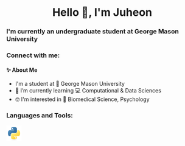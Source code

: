 <h1 align="center">Hello 👋, I'm Juheon</h1>
<h3 align="left">I'm currently an undergraduate student at George Mason University</h3>

<h3 align="left">Connect with me:</h3>
<p align="left">
</p>

#### ✨ About Me

- I'm a student at 🏫 George Mason University
- 🌱 I’m currently learning 💻 Computational & Data Sciences
- 🤓 I'm interested in 🧪 Biomedical Science, Psychology


<h3 align="left">Languages and Tools:</h3>
<p align="left"> <a href="https://www.python.org" target="_blank" rel="noreferrer"> <img src="https://raw.githubusercontent.com/devicons/devicon/master/icons/python/python-original.svg" alt="python" width="40" height="40"/> </a> </p>
